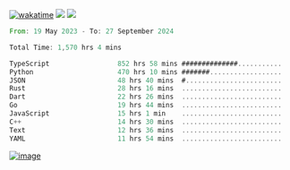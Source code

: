 [![wakatime](https://wakatime.com/badge/user/00eead22-fb14-4dd0-ab8a-3625cafbd50d.svg)](https://wakatime.com/@00eead22-fb14-4dd0-ab8a-3625cafbd50d)
![](https://komarev.com/ghpvc/?username=flatypus)
![](https://pixel.flatypus.me/flatypus?type=tracker)
<!--START_SECTION:waka-->

```rust
From: 19 May 2023 - To: 27 September 2024

Total Time: 1,570 hrs 4 mins

TypeScript                 852 hrs 58 mins ##############...........   54.07 %
Python                     470 hrs 10 mins #######..................   29.81 %
JSON                       48 hrs 40 mins  #........................   03.09 %
Rust                       28 hrs 16 mins  .........................   01.79 %
Dart                       22 hrs 26 mins  .........................   01.42 %
Go                         19 hrs 44 mins  .........................   01.25 %
JavaScript                 15 hrs 1 min    .........................   00.95 %
C++                        14 hrs 30 mins  .........................   00.92 %
Text                       12 hrs 36 mins  .........................   00.80 %
YAML                       11 hrs 54 mins  .........................   00.75 %
```

<!--END_SECTION:waka-->
[<img alt="image" src="https://github.com/flatypus/flatypus/assets/68029599/0a302dc1-501c-43a0-ae8d-37ec4817f3bd">](https://flatypus.me)

